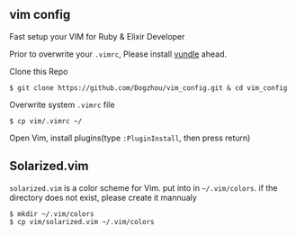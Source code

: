 ## vim config
Fast setup your VIM for Ruby & Elixir Developer

Prior to overwrite your `.vimrc`, Please install [vundle](https://github.com/VundleVim/Vundle.vim) ahead.

Clone this Repo
```
$ git clone https://github.com/Dogzhou/vim_config.git & cd vim_config
```

Overwrite system `.vimrc` file
```
$ cp vim/.vimrc ~/
```
Open Vim, install plugins(type `:PluginInstall`, then press return)

## Solarized.vim
`solarized.vim` is a color scheme for Vim. put into in `~/.vim/colors`. if the directory does not exist, please create it mannualy

```
$ mkdir ~/.vim/colors
$ cp vim/solarized.vim ~/.vim/colors
```
